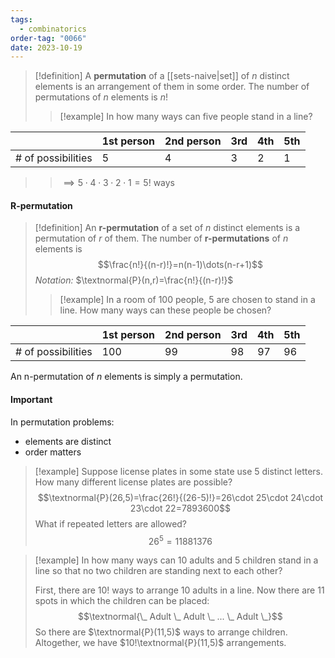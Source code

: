 ```yaml
---
tags:
  - combinatorics
order-tag: "0066"
date: 2023-10-19
---
```

>[!definition]
>A **permutation** of a [[sets-naive|set]] of $n$ distinct elements is an arrangement of them in some order.
>The number of permutations of $n$ elements is $n!$
>>[!example]
>>In how many ways can five people stand in a line?
>>
|                    | 1st person | 2nd person | 3rd | 4th | 5th |
| ------------------ | ---------- | ---------- | --- | --- | --- |
| # of possibilities | 5          | 4          | 3   | 2   | 1   |
>> $\implies 5\cdot 4\cdot 3\cdot 2 \cdot 1=5!$ ways

#### R-permutation
>[!definition]
>An **r-permutation** of a set of $n$ distinct elements is a permutation of $r$ of them.
>The number of **r-permutations** of $n$ elements is
>$$\frac{n!}{(n-r)!}=n(n-1)\dots(n-r+1)$$
>*Notation:* $\textnormal{P}(n,r)=\frac{n!}{(n-r)!}$
>>[!example]
>>In a room of 100 people, 5 are chosen to stand in a line. How many ways can these people be chosen?
>>
|                    | 1st person | 2nd person | 3rd | 4th | 5th |
| ------------------ | ---------- | ---------- | --- | --- | --- |
| # of possibilities | 100        | 99         | 98  | 97  | 96  |

An n-permutation of $n$ elements is simply a permutation.

#### Important
In permutation problems:
- elements are distinct
- order matters

>[!example]
>Suppose license plates in some state use 5 distinct letters. How many different license plates are possible?
>$$\textnormal{P}(26,5)=\frac{26!}{(26-5)!}=26\cdot 25\cdot 24\cdot 23\cdot 22=7893600$$
>What if repeated letters are allowed?
>$$26^5=11881376$$

>[!example]
>In how many ways can 10 adults and 5 children stand in a line so that no two children are standing next to each other?
>
>First, there are $10!$ ways to arrange 10 adults in a line. Now there are 11 spots in which the children can be placed:
>$$\textnormal{\_ Adult \_ Adult \_ ... \_ Adult \_}$$
>So there are $\textnormal{P}(11,5)$ ways to arrange children. Altogether, we have $10!\textnormal{P}(11,5)$ arrangements.